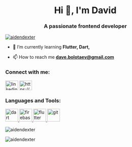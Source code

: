 <h1 align="center">Hi 👋, I'm David</h1>
<h3 align="center">A passionate frontend developer</h3>

<p align="left"> <a href="https://github.com/ryo-ma/github-profile-trophy"><img src="https://github-profile-trophy.vercel.app/?username=aidendexter" alt="aidendexter" /></a> </p>

- 🌱 I’m currently learning **Flutter, Dart,**

- 📫 How to reach me **dave.bolotaev@gmail.com**

<h3 align="left">Connect with me:</h3>
<p align="left">
<a href="https://linkedin.com/in/linkedin.com/in/david-bolotaev-0506932b3" target="blank"><img align="center" src="https://raw.githubusercontent.com/rahuldkjain/github-profile-readme-generator/master/src/images/icons/Social/linked-in-alt.svg" alt="linkedin.com/in/david-bolotaev-0506932b3" height="30" width="40" /></a>
<a href="https://instagram.com/https://www.instagram.com/davebolotaev/" target="blank"><img align="center" src="https://raw.githubusercontent.com/rahuldkjain/github-profile-readme-generator/master/src/images/icons/Social/instagram.svg" alt="https://www.instagram.com/davebolotaev" height="30" width="40" /></a>
</p>

<h3 align="left">Languages and Tools:</h3>
<p align="left"> <a href="https://dart.dev" target="_blank" rel="noreferrer"> <img src="https://www.vectorlogo.zone/logos/dartlang/dartlang-icon.svg" alt="dart" width="40" height="40"/> </a> <a href="https://firebase.google.com/" target="_blank" rel="noreferrer"> <img src="https://www.vectorlogo.zone/logos/firebase/firebase-icon.svg" alt="firebase" width="40" height="40"/> </a> <a href="https://flutter.dev" target="_blank" rel="noreferrer"> <img src="https://www.vectorlogo.zone/logos/flutterio/flutterio-icon.svg" alt="flutter" width="40" height="40"/> </a> <a href="https://git-scm.com/" target="_blank" rel="noreferrer"> <img src="https://www.vectorlogo.zone/logos/git-scm/git-scm-icon.svg" alt="git" width="40" height="40"/> </a> </p>

<p><img align="center" src="https://github-readme-stats.vercel.app/api/top-langs?username=aidendexter&show_icons=true&locale=en&layout=compact" alt="aidendexter" /></p>

<p><img align="center" src="https://github-readme-streak-stats.herokuapp.com/?user=aidendexter&" alt="aidendexter" /></p>

